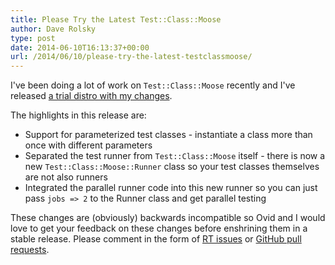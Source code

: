 ```yaml
---
title: Please Try the Latest Test::Class::Moose
author: Dave Rolsky
type: post
date: 2014-06-10T16:13:37+00:00
url: /2014/06/10/please-try-the-latest-testclassmoose/
---
```


I've been doing a lot of work on `Test::Class::Moose` recently and I've released [a trial distro
with my changes][1].

The highlights in this release are:

- Support for parameterized test classes - instantiate a class more than once with different
  parameters
- Separated the test runner from `Test::Class::Moose` itself - there is now a new
  `Test::Class::Moose::Runner` class so your test classes themselves are not also runners
- Integrated the parallel runner code into this new runner so you can just pass `jobs => 2` to the
  Runner class and get parallel testing

These changes are (obviously) backwards incompatible so Ovid and I would love to get your feedback
on these changes before enshrining them in a stable release. Please comment in the form of [RT
issues][2] or [GitHub pull requests][3].

[1]: https://metacpan.org/release/DROLSKY/Test-Class-Moose-0.55-TRIAL
[2]: https://rt.cpan.org/Dist/Display.html?Name=Test-Class-Moose
[3]: https://github.com/Ovid/test-class-moose
